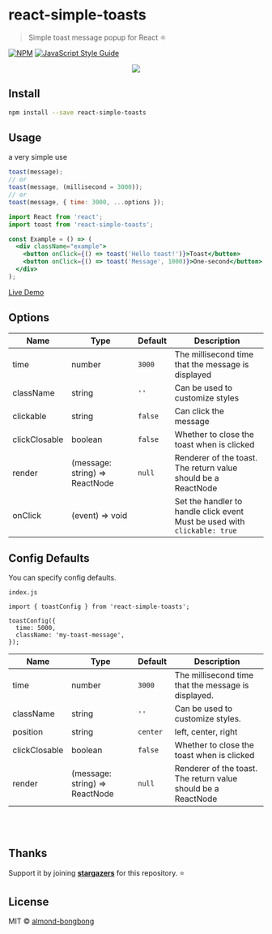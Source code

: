 # react-simple-toasts

> Simple toast message popup for React ⚛️

[![NPM](https://img.shields.io/npm/v/react-simple-toasts.svg)](https://www.npmjs.com/package/react-simple-toasts) [![JavaScript Style Guide](https://img.shields.io/badge/code_style-standard-brightgreen.svg)](https://standardjs.com)

<p align="center">
<img src="https://res.cloudinary.com/dfyuv19ig/image/upload/v1575989735/github/2019-12-10_23-52-52.2019-12-10_23_53_26_ljp6x1.gif" />
</p>

## Install

```bash
npm install --save react-simple-toasts
```

## Usage

a very simple use

```js
toast(message);
// or
toast(message, (millisecond = 3000));
// or
toast(message, { time: 3000, ...options });
```

```jsx
import React from 'react';
import toast from 'react-simple-toasts';

const Example = () => (
  <div className="example">
    <button onClick={() => toast('Hello toast!')}>Toast</button>
    <button onClick={() => toast('Message', 1000)}>One-second</button>
  </div>
);
```

[Live Demo](https://almond-bongbong.github.io/react-simple-toasts/)

## Options

| Name          | Type                           | Default | Description                                                                      |
| ------------- | ------------------------------ | ------- | -------------------------------------------------------------------------------- |
| time          | number                         | `3000`  | The millisecond time that the message is displayed                               |
| className     | string                         | `''`    | Can be used to customize styles                                                  |
| clickable     | string                         | `false` | Can click the message                                                            |
| clickClosable | boolean                        | `false` | Whether to close the toast when is clicked                                       |
| render        | (message: string) => ReactNode | `null`  | Renderer of the toast. The return value should be a ReactNode                    |
| onClick       | (event) => void                |         | Set the handler to handle click event <br /> Must be used with `clickable: true` |

## Config Defaults

You can specify config defaults.

`index.js`

```$jsx
import { toastConfig } from 'react-simple-toasts';

toastConfig({
  time: 5000,
  className: 'my-toast-message',
});
```

| Name          | Type                           | Default  | Description                                                   |
| ------------- | ------------------------------ | -------- | ------------------------------------------------------------- |
| time          | number                         | `3000`   | The millisecond time that the message is displayed.           |
| className     | string                         | `''`     | Can be used to customize styles.                              |
| position      | string                         | `center` | left, center, right                                           |
| clickClosable | boolean                        | `false`  | Whether to close the toast when is clicked                    |
| render        | (message: string) => ReactNode | `null`   | Renderer of the toast. The return value should be a ReactNode |

<br>
<br>

## Thanks

Support it by joining **[stargazers](https://github.com/almond-bongbong/-react-max-modal/stargazers)** for this repository. :star:

## License

MIT © [almond-bongbong](https://github.com/almond-bongbong)
